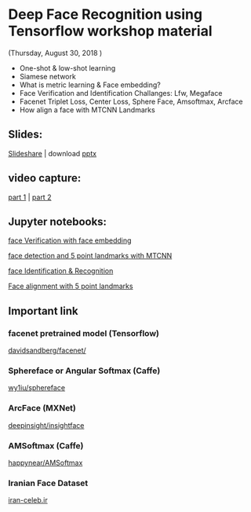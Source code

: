 # Deep Face Recognition using Tensorflow workshop material 
(Thursday, August 30, 2018 )

 - One-shot & low-shot learning
 - Siamese network 
 - What is metric learning & Face embedding?
 - Face Verification and Identification Challanges: Lfw, Megaface
 - Facenet Triplet Loss, Center Loss, Sphere Face, Amsoftmax, Arcface
 - How align a face with MTCNN Landmarks
 
## Slides: 
[Slideshare](https://www.slideshare.net/Alirezaakhavanpour/deep-face-recognition-oneshot-learning) | download [pptx](https://github.com/Alireza-Akhavan/deep-face-recognition/blob/master/Slides/faceRecognition-OneShotLlearning.pptx)

## video capture:
[part 1](https://www.aparat.com/v/6Rnxl) | [part 2](https://www.aparat.com/v/IHlF7)

## Jupyter notebooks:

[face Verification with face embedding](https://nbviewer.jupyter.org/github/Alireza-Akhavan/deep-face-recognition/blob/master/01_Intro2FaceRecognition.ipynb)

[face detection and 5 point landmarks with MTCNN](https://nbviewer.jupyter.org/github/Alireza-Akhavan/deep-face-recognition/blob/master/02_FaceDetection%26Alignment-MTCNN.ipynb)

[face Identification & Recognition](https://nbviewer.jupyter.org/github/Alireza-Akhavan/deep-face-recognition/blob/master/03_FaceRecognition-verification%26Identification.ipynb)

[Face alignment with 5 point landmarks](https://nbviewer.jupyter.org/github/Alireza-Akhavan/deep-face-recognition/blob/master/04_MTCNN-wrap-with-landmarks.ipynb)

## Important link

### facenet pretrained model (Tensorflow)
[davidsandberg/facenet/](https://github.com/davidsandberg/facenet/)

### Sphereface or Angular Softmax (Caffe)
[wy1iu/sphereface](https://github.com/wy1iu/sphereface)

### ArcFace (MXNet)
[deepinsight/insightface](https://github.com/deepinsight/insightface)

### AMSoftmax (Caffe)
[happynear/AMSoftmax](https://github.com/happynear/AMSoftmax)

### Iranian Face Dataset
[iran-celeb.ir](http://iran-celeb.ir)
